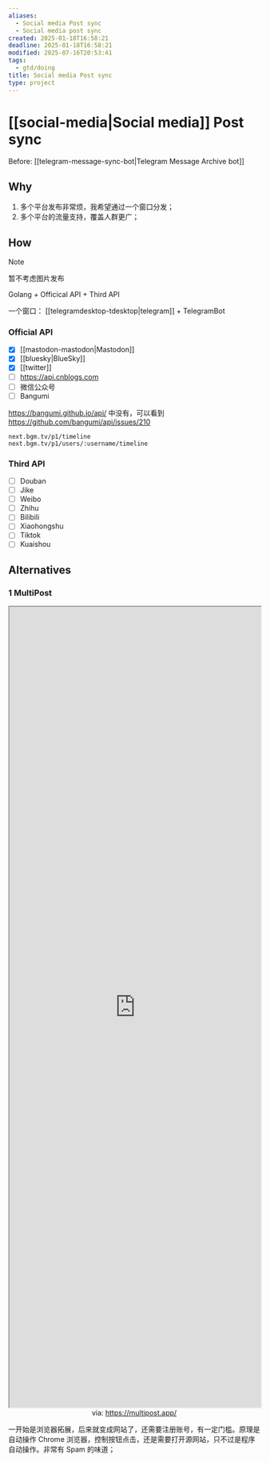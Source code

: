 ```yaml
---
aliases:
  - Social media Post sync
  - Social media post sync
created: 2025-01-18T16:58:21
deadline: 2025-01-18T16:58:21
modified: 2025-07-16T20:53:41
tags:
  - gtd/doing
title: Social media Post sync
type: project
---
```


# [[social-media|Social media]] Post sync

Before: [[telegram-message-sync-bot|Telegram Message Archive bot]]

## Why

1. 多个平台发布非常烦，我希望通过一个窗口分发；
2. 多个平台的流量支持，覆盖人群更广；

## How

> [!NOTE]
> 暂不考虑图片发布

Golang + Officical API + Third API

一个窗口： [[telegramdesktop-tdesktop|telegram]] + TelegramBot

### Official API

- [x] [[mastodon-mastodon|Mastodon]]
- [x] [[bluesky|BlueSky]]
- [x] [[twitter]]
- [ ] https://api.cnblogs.com
- [ ] 微信公众号
- [ ] Bangumi

https://bangumi.github.io/api/ 中没有，可以看到 https://github.com/bangumi/api/issues/210

```shell
next.bgm.tv/p1/timeline
next.bgm.tv/p1/users/:username/timeline
```

### Third API

- [ ] Douban
- [ ] Jike
- [ ] Weibo
- [ ] Zhihu
- [ ] Bilibili
- [ ] Xiaohongshu
- [ ] Tiktok
- [ ] Kuaishou

## Alternatives

### 1 MultiPost

<iframe src='https://multipost.app/' style='height:40vh;width:100%' class='iframe-radius' allow='fullscreen'></iframe>
<center>via: <a href='https://multipost.app/' target='_blank' class='external-link'>https://multipost.app/</a></center>

一开始是浏览器拓展，后来就变成网站了，还需要注册账号，有一定门槛。原理是自动操作 Chrome 浏览器，控制按钮点击，还是需要打开源网站，只不过是程序自动操作。非常有 Spam 的味道；
